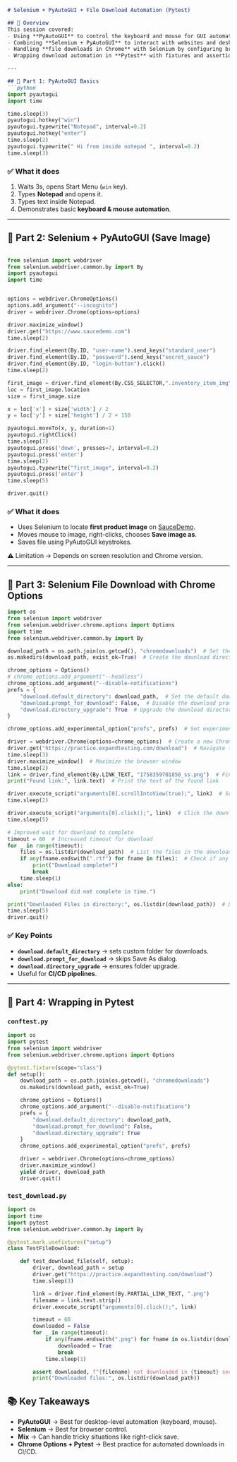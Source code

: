 
````markdown
# Selenium + PyAutoGUI + File Download Automation (Pytest)

## 📌 Overview
This session covered:
- Using **PyAutoGUI** to control the keyboard and mouse for GUI automation.
- Combining **Selenium + PyAutoGUI** to interact with websites and desktop dialogs.
- Handling **file downloads in Chrome** with Selenium by configuring browser options.
- Wrapping download automation in **Pytest** with fixtures and assertions.

---

## 🔹 Part 1: PyAutoGUI Basics
```python
import pyautogui
import time

time.sleep(3) 
pyautogui.hotkey("win")
pyautogui.typewrite("Notepad", interval=0.2)
pyautogui.hotkey("enter")
time.sleep(2)
pyautogui.typewrite(" Hi from inside notepad ", interval=0.2)
time.sleep(3)
````

### ✅ What it does

1. Waits 3s, opens Start Menu (`win` key).
2. Types **Notepad** and opens it.
3. Types text inside Notepad.
4. Demonstrates basic **keyboard & mouse automation**.

---

## 🔹 Part 2: Selenium + PyAutoGUI (Save Image)

```python

from selenium import webdriver
from selenium.webdriver.common.by import By
import pyautogui
import time


options = webdriver.ChromeOptions()
options.add_argument("--incognito")
driver = webdriver.Chrome(options=options)

driver.maximize_window()
driver.get("https://www.saucedemo.com")
time.sleep(2)

driver.find_element(By.ID, "user-name").send_keys("standard_user")
driver.find_element(By.ID, "password").send_keys("secret_sauce")
driver.find_element(By.ID, "login-button").click()
time.sleep(2)

first_image = driver.find_element(By.CSS_SELECTOR,".inventory_item_img")
loc = first_image.location
size = first_image.size

x = loc['x'] + size['width'] / 2
y = loc['y'] + size['height'] / 2 + 150

pyautogui.moveTo(x, y, duration=1)
pyautogui.rightClick()
time.sleep(7)
pyautogui.press('down', presses=7, interval=0.2)
pyautogui.press('enter')
time.sleep(2)
pyautogui.typewrite("first_image", interval=0.2)
pyautogui.press('enter')
time.sleep(5)

driver.quit()

```

### ✅ What it does

* Uses Selenium to locate **first product image** on [SauceDemo](https://www.saucedemo.com/).
* Moves mouse to image, right-clicks, chooses **Save image as**.
* Saves file using PyAutoGUI keystrokes.

⚠️ Limitation → Depends on screen resolution and Chrome version.

---

## 🔹 Part 3: Selenium File Download with Chrome Options

```python
import os
from selenium import webdriver
from selenium.webdriver.chrome.options import Options
import time
from selenium.webdriver.common.by import By

download_path = os.path.join(os.getcwd(), "chromedownloads")  # Set the download path to the current working directory
os.makedirs(download_path, exist_ok=True)  # Create the download directory if it doesn't exist

chrome_options = Options()
# chrome_options.add_argument("--headless")  
chrome_options.add_argument("--disable-notifications")  
prefs = {
    "download.default_directory": download_path,  # Set the default download directory
    "download.prompt_for_download": False,  # Disable the download prompt
    "download.directory_upgrade": True  # Upgrade the download directory
}

chrome_options.add_experimental_option("prefs", prefs)  # Set experimental options

driver = webdriver.Chrome(options=chrome_options)  # Create a new Chrome WebDriver instance with the specified options
driver.get("https://practice.expandtesting.com/download")  # Navigate to a website
time.sleep(3)  
driver.maximize_window()  # Maximize the browser window
time.sleep(2)  
link = driver.find_element(By.LINK_TEXT, "1758359701850_ss.png")  # Find the download link by its text
print("Found link:", link.text)  # Print the text of the found link

driver.execute_script("arguments[0].scrollIntoView(true);", link)  # Scroll to the download link
time.sleep(2) 

driver.execute_script("arguments[0].click();", link)  # Click the download link using JavaScript
time.sleep(5)

# Improved wait for download to complete
timeout = 60  # Increased timeout for download
for _ in range(timeout):
    files = os.listdir(download_path)  # List the files in the download directory
    if any(fname.endswith(".rtf") for fname in files):  # Check if any .rtf files are present
        print("Download complete!")
        break
    time.sleep(1)
else:
    print("Download did not complete in time.")

print("Downloaded Files in directory:", os.listdir(download_path))  # Display the list of downloaded files
time.sleep(5)  
driver.quit()

```

### ✅ Key Points

* **`download.default_directory`** → sets custom folder for downloads.
* **`download.prompt_for_download`** → skips Save As dialog.
* **`download.directory_upgrade`** → ensures folder upgrade.
* Useful for **CI/CD pipelines**.

---

## 🔹 Part 4: Wrapping in Pytest

### `conftest.py`

```python
import os
import pytest
from selenium import webdriver
from selenium.webdriver.chrome.options import Options

@pytest.fixture(scope="class")
def setup():
    download_path = os.path.join(os.getcwd(), "chromedownloads")
    os.makedirs(download_path, exist_ok=True)

    chrome_options = Options()
    chrome_options.add_argument("--disable-notifications")
    prefs = {
        "download.default_directory": download_path,
        "download.prompt_for_download": False,
        "download.directory_upgrade": True
    }
    chrome_options.add_experimental_option("prefs", prefs)

    driver = webdriver.Chrome(options=chrome_options)
    driver.maximize_window()
    yield driver, download_path
    driver.quit()
```

### `test_download.py`

```python
import os
import time
import pytest
from selenium.webdriver.common.by import By

@pytest.mark.usefixtures("setup")
class TestFileDownload:

    def test_download_file(self, setup):
        driver, download_path = setup
        driver.get("https://practice.expandtesting.com/download")
        time.sleep(3)

        link = driver.find_element(By.PARTIAL_LINK_TEXT, ".png")
        filename = link.text.strip()
        driver.execute_script("arguments[0].click();", link)

        timeout = 60
        downloaded = False
        for _ in range(timeout):
            if any(fname.endswith(".png") for fname in os.listdir(download_path)):
                downloaded = True
                break
            time.sleep(1)

        assert downloaded, f"{filename} not downloaded in {timeout} sec"
        print("Downloaded files:", os.listdir(download_path))
```


## 📚 Key Takeaways

* **PyAutoGUI** → Best for desktop-level automation (keyboard, mouse).
* **Selenium** → Best for browser control.
* **Mix** → Can handle tricky situations like right-click save.
* **Chrome Options + Pytest** → Best practice for automated downloads in CI/CD.

```
